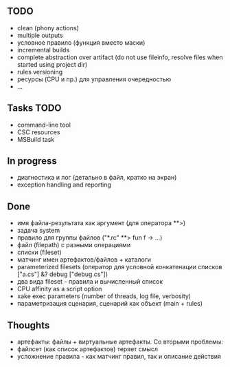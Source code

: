 ﻿## TODO
  * clean (phony actions)
  * multiple outputs
  * условное правило (функция вместо маски)
  * incremental builds
  * complete abstraction over artifact (do not use fileinfo, resolve files when started using project dir)
  * rules versioning
  * ресурсы (CPU и пр.) для управления очередностью
  * ...

## Tasks TODO
  * command-line tool
  * CSC resources
  * MSBuild task


## In progress
  * диагностика и лог (детально в файл, кратко на экран)
  * exception handling and reporting

## Done
 * имя файла-результата как аргумент (для оператора **>)
 * задача system
 * правило для группы файлов ("\*.rc" \*\*> fun f -> ...)
 * файл (filepath) с разными операциями
 * списки (fileset)
 * матчинг имен артефактов/файлов + каталоги
 * parameterized filesets (оператор для условной конкатенации списков ["a.cs"] &? debug ["debug.cs"])
 * два вида fileset - правила и вычисленный список
 * CPU affinity as a script option
 * xake exec parameters (number of threads, log file, verbosity)
 * параметризация сценария, сценарий как объект (main + rules)

## Thoughts
 * артефакты: файлы + виртуальные артефакты. Со вторыми проблемы:
 * файлсет (как список артефактов) теряет смысл
 * усложнение правила - как матчинг правил, так и описание действия
